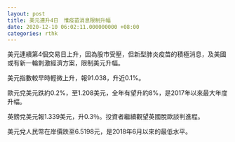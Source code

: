 ```yaml
---
layout: post
title: 美元連升4日　惟疫苗消息限制升幅
date: 2020-12-10 06:02:11.000000000 +08:00
categories: rthk
---
```


美元連續第4個交易日上升，因為股市受壓，但新型肺炎疫苗的積極消息，及美國或有新一輪刺激經濟方案，限制美元升幅。

美元指數較早時輕微上升，報91.038，升近0.1%。

歐元兌美元跌約0.2%，至1.208美元，全年有望升約8%，是2017年以來最大年度升幅。

英鎊兌美元報1.339美元，升0.3％。投資者繼續觀望英國脫歐談判進程。

美元兌人民幣在岸價跌至6.5198元，是2018年6月以來的最低水平。
